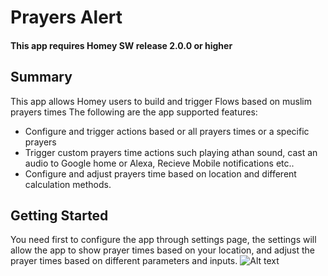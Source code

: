 ﻿# Prayers Alert
 
#### This app requires Homey SW release 2.0.0 or higher

## Summary
This app allows Homey users to build and trigger Flows based on muslim prayers times
The following are the app supported features:
* Configure and trigger actions based or all prayers times or a specific prayers
* Trigger custom prayers time actions such playing athan sound, cast an audio to Google home or Alexa, Recieve Mobile notifications etc..
* Configure and adjust prayers time based on location and different calculation methods.
## Getting Started
You need first to configure the app through settings page, the settings will allow the app to show prayer times based on your location, and adjust the prayer times based on different parameters and inputs.
![Alt text](images/Flow01.jpg)